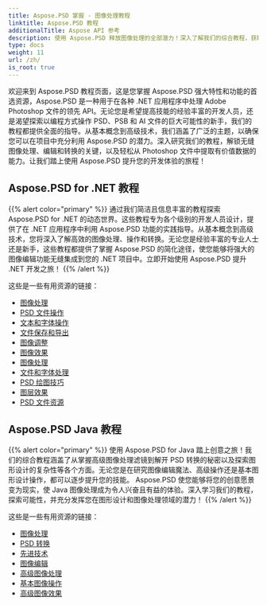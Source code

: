 ```yaml
---
title: Aspose.PSD 掌握 - 图像处理教程
linktitle: Aspose.PSD 教程
additionalTitle: Aspose API 参考
description: 使用 Aspose.PSD 释放图像处理的全部潜力！深入了解我们的综合教程，获取专家见解和实践指导。
type: docs
weight: 11
url: /zh/
is_root: true
---
```


欢迎来到 Aspose.PSD 教程页面，这是您掌握 Aspose.PSD 强大特性和功能的首选资源，Aspose.PSD 是一种用于在各种 .NET 应用程序中处理 Adobe Photoshop 文件的领先 API。无论您是希望提高技能的经验丰富的开发人员，还是渴望探索以编程方式操作 PSD、PSB 和 AI 文件的巨大可能性的新手，我们的教程都提供全面的指导。从基本概念到高级技术，我们涵盖了广泛的主题，以确保您可以在项目中充分利用 Aspose.PSD 的潜力。深入研究我们的教程，解锁无缝图像处理、编辑和转换的关键，以及轻松从 Photoshop 文件中提取有价值数据的能力。让我们踏上使用 Aspose.PSD 提升您的开发体验的旅程！

## Aspose.PSD for .NET 教程
{{% alert color="primary" %}}
通过我们简洁且信息丰富的教程探索 Aspose.PSD for .NET 的动态世界。这些教程专为各个级别的开发人员设计，提供了在 .NET 应用程序中利用 Aspose.PSD 功能的实践指导。从基本概念到高级技术，您将深入了解高效的图像处理、操作和转换。无论您是经验丰富的专业人士还是新手，这些教程都提供了掌握 Aspose.PSD 的简化途径，使您能够将强大的图像编辑功能无缝集成到您的 .NET 项目中。立即开始使用 Aspose.PSD 提升 .NET 开发之旅！
{{% /alert %}}

这些是一些有用资源的链接：
 
- [图像处理](./net/image-processing/)
- [PSD 文件操作](./net/psd-file-manipulation/)
- [文本和字体操作](./net/text-and-font-manipulation/)
- [文件保存和导出](./net/file-saving-and-exporting/)
- [图像调整](./net/image-adjustment/)
- [图像效果](./net/image-effects/)
- [图像处理](./net/image-manipulation/)
- [文件和字体处理](./net/file-and-font-handling/)
- [PSD 绘图技巧](./net/psd-drawing-techniques/)
- [图层效果](./net/layer-effects/)
- [PSD 文件资源](./net/psd-file-resources/)


## Aspose.PSD Java 教程
{{% alert color="primary" %}}
使用 Aspose.PSD for Java 踏上创意之旅！我们的综合教程涵盖了从掌握高级图像处理滤镜到解开 PSD 转换的秘密以及探索图形设计的复杂性等各个方面。无论您是在研究图像编辑魔法、高级操作还是基本图形设计操作，都可以逐步提升您的技能。 Aspose.PSD 使您能够将您的创意愿景变为现实，使 Java 图像处理成为令人兴奋且有益的体验。深入学习我们的教程，探索可能性，并充分发挥您在图形设计和图像处理领域的潜力！
{{% /alert %}}

这些是一些有用资源的链接：

- [图像处理](./java/image-processing/)
- [PSD 转换](./java/psd-conversion/)
- [先进技术](./java/advanced-techniques/)
- [图像编辑](./java/image-editing/)
- [高级图像处理](./java/advanced-image-manipulation/)
- [基本图像操作](./java/basic-image-operations/)
- [高级图像效果](./java/advanced-image-effects/)